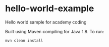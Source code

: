 # hello-world-example
Hello world sample for academy coding

Built using Maven compiling for Java 1.8.  To run:

`mvn clean install`
